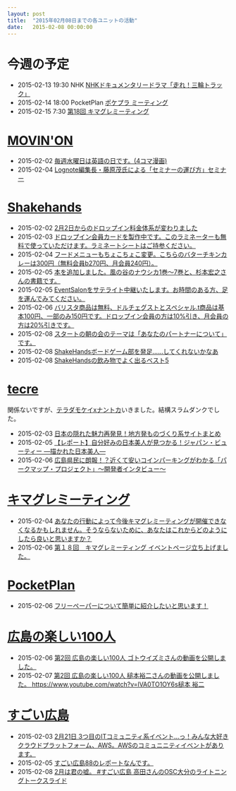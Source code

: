 ```yaml
---
layout: post
title:  "2015年02月08日までの各ユニットの活動"
date:   2015-02-08 00:00:00
---
```


# 今週の予定

* 2015-02-13 19:30 NHK [NHKドキュメンタリードラマ「走れ！三輪トラック」](http://tecre.jp/mazda-nhk/)
* 2015-02-14 18:00 PocketPlan [ポケプラ ミーティング](https://www.facebook.com/PocketPlan/posts/782237211862253)
* 2015-02-15 7:30 [第18回 キマグレミーティング](https://www.facebook.com/events/618080791659636/permalink/618080794992969/)


# [MOVIN'ON](http://coworking-hiroshima.com/)

* 2015-02-02 [毎週水曜日は英語の日です。(4コマ漫画)](http://www.facebook.com/movinon.hiroshima/photos/a.723999867620794.1073741829.723399384347509/890251264328986/?type=1)
* 2015-02-04 [Lognote編集長・藤原茂氏による「セミナーの運び方」セミナー](http://www.facebook.com/movinon.hiroshima/posts/891067164247396)


# [Shakehands](http://www.shakehands.jp/)

* 2015-02-02 [2月2日からのドロップイン料金体系が変わりました](http://www.facebook.com/CoworkingShakeHands/posts/877741042277291)
* 2015-02-03 [ドロップイン会員カードを製作中です。このラミネーターも無料で使っていただけます。ラミネートシートはご持参ください。](http://www.facebook.com/CoworkingShakeHands/photos/a.624867490897982.1073741830.592127770838621/878000258918036/?type=1)
* 2015-02-04 [フードメニューもちょこちょこ変更。こちらのバターチキンカレーは300円（無料会員b270円、月会員240円）。](http://www.facebook.com/CoworkingShakeHands/photos/a.624867490897982.1073741830.592127770838621/878741115510617/?type=1)
* 2015-02-05 [本を追加しました。風の谷のナウシカ1巻〜7巻と、杉本宏之さんの書籍です。](http://www.facebook.com/CoworkingShakeHands/posts/878987985485930)
* 2015-02-05 [EventSalonをサテライト中継いたします。お時間のある方、足を運んでみてください。](http://www.facebook.com/CoworkingShakeHands/photos/a.624867490897982.1073741830.592127770838621/879055958812466/?type=1)
* 2015-02-06 [バリスタ商品は無料、ドルチェグストとスペシャル.t商品は基本100円、一部のみ150円です。ドロップイン会員の方は10%引き、月会員の方は20%引きです。](http://www.facebook.com/CoworkingShakeHands/photos/a.624867490897982.1073741830.592127770838621/879516705433058/?type=1)
* 2015-02-08 [スタートの朝の会のテーマは「あなたのパートナーについて」です。](http://www.facebook.com/CoworkingShakeHands/posts/880473732004022)
* 2015-02-08 [ShakeHandsボードゲーム部を発足……してくれないかなあ](http://www.facebook.com/CoworkingShakeHands/posts/880520905332638)
* 2015-02-08 [ShakeHandsの飲み物でよく出るベスト5](http://www.facebook.com/CoworkingShakeHands/posts/880555408662521)



# [tecre](http://tecre.jp/)

関係ないですが、[テラダモケイxナントカ](http://tecre.jp/teradamokei-slamdunk/)いきました。結構スラムダンクでした。

* 2015-02-03 [日本の隠れた魅力再発見！地方発ものづくり系サイトまとめ](http://tecre.jp/japan-make-website/)
* 2015-02-05 [【レポート】自分好みの日本美人が見つかる！ジャパン・ビューティー ―描かれた日本美人―](http://tecre.jp/japan-beauty/)
* 2015-02-06 [広島県民に朗報！？近くて安いコインパーキングがわかる「パークマップ・プロジェクト」～開発者インタビュー～](http://tecre.jp/hiroshima-parkingmap/)


# [キマグレミーティング](https://www.facebook.com/kimaguremeeting)

* 2015-02-04 [あなたの行動によって今後キマグレミーティングが開催できなくなるかもしれません。そうならないために、あなたはこれからどのようにしたら良いと思いますか？](http://www.facebook.com/kimaguremeeting/photos/a.518994288177142.1073741829.501348703275034/773684869374748/?type=1)
* 2015-02-06 [第１８回　キマグレミーティング イベントページ立ち上げました。](http://www.facebook.com/kimaguremeeting/posts/774498945960007)


# [PocketPlan](http://pocketplan.wix.com/pocketplan)

* 2015-02-06 [フリーペーパーについて簡単に紹介したいと思います！](http://www.facebook.com/PocketPlan/photos/a.360483500704295.87237.115520338533947/787712121314762/?type=1)


# [広島の楽しい100人](https://www.facebook.com/h100parson)

* 2015-02-06 [第2回 広島の楽しい100人 ゴトウイズミさんの動画を公開しました。](http://www.facebook.com/h100parson/posts/1537058866569253)
* 2015-02-07 [第2回 広島の楽しい100人 槌本裕二さんの動画を公開しました。 https://www.youtube.com/watch?v=lVA0TO1OY6s槌本 裕二](http://www.facebook.com/h100parson/posts/1537691519839321)


# [すごい広島](http://great-h.github.io/)

* 2015-02-03 [2月21日 3つ目のITコミュニティ系イベント…っ！みんな大好きクラウドプラットフォーム、AWS。AWSのコミュニニティイベントがあります。](http://www.facebook.com/great.hiroshima/posts/516747775134539)
* 2015-02-05 [すごい広島88のレポートなんです。](http://www.facebook.com/great.hiroshima/posts/517483531727630)
* 2015-02-08 [2月は君の嘘。 #すごい広島 高田さんのOSC大分のライトニングトークスライド](http://www.facebook.com/great.hiroshima/posts/519035224905794)
